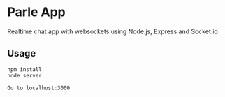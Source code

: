 # Parle App

Realtime chat app with websockets using Node.js, Express and Socket.io

## Usage

```
npm install
node server

Go to localhost:3000
```
